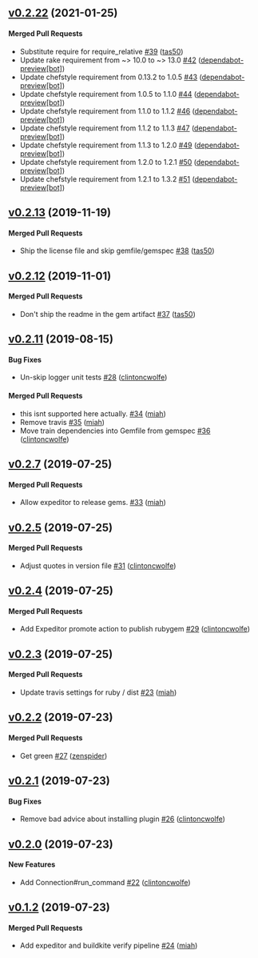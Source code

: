 <!-- latest_release -->
<!-- latest_release -->

<!-- release_rollup -->
<!-- release_rollup -->

<!-- latest_stable_release -->
## [v0.2.22](https://github.com/inspec/train-habitat/tree/v0.2.22) (2021-01-25)

#### Merged Pull Requests
- Substitute require for require_relative [#39](https://github.com/inspec/train-habitat/pull/39) ([tas50](https://github.com/tas50))
- Update rake requirement from ~&gt; 10.0 to ~&gt; 13.0 [#42](https://github.com/inspec/train-habitat/pull/42) ([dependabot-preview[bot]](https://github.com/dependabot-preview[bot]))
- Update chefstyle requirement from 0.13.2 to 1.0.5 [#43](https://github.com/inspec/train-habitat/pull/43) ([dependabot-preview[bot]](https://github.com/dependabot-preview[bot]))
- Update chefstyle requirement from 1.0.5 to 1.1.0 [#44](https://github.com/inspec/train-habitat/pull/44) ([dependabot-preview[bot]](https://github.com/dependabot-preview[bot]))
- Update chefstyle requirement from 1.1.0 to 1.1.2 [#46](https://github.com/inspec/train-habitat/pull/46) ([dependabot-preview[bot]](https://github.com/dependabot-preview[bot]))
- Update chefstyle requirement from 1.1.2 to 1.1.3 [#47](https://github.com/inspec/train-habitat/pull/47) ([dependabot-preview[bot]](https://github.com/dependabot-preview[bot]))
- Update chefstyle requirement from 1.1.3 to 1.2.0 [#49](https://github.com/inspec/train-habitat/pull/49) ([dependabot-preview[bot]](https://github.com/dependabot-preview[bot]))
- Update chefstyle requirement from 1.2.0 to 1.2.1 [#50](https://github.com/inspec/train-habitat/pull/50) ([dependabot-preview[bot]](https://github.com/dependabot-preview[bot]))
- Update chefstyle requirement from 1.2.1 to 1.3.2 [#51](https://github.com/inspec/train-habitat/pull/51) ([dependabot-preview[bot]](https://github.com/dependabot-preview[bot]))
<!-- latest_stable_release -->

## [v0.2.13](https://github.com/inspec/train-habitat/tree/v0.2.13) (2019-11-19)

#### Merged Pull Requests
- Ship the license file and skip gemfile/gemspec [#38](https://github.com/inspec/train-habitat/pull/38) ([tas50](https://github.com/tas50))

## [v0.2.12](https://github.com/inspec/train-habitat/tree/v0.2.12) (2019-11-01)

#### Merged Pull Requests
- Don&#39;t ship the readme in the gem artifact [#37](https://github.com/inspec/train-habitat/pull/37) ([tas50](https://github.com/tas50))

## [v0.2.11](https://github.com/inspec/train-habitat/tree/v0.2.11) (2019-08-15)

#### Bug Fixes
- Un-skip logger unit tests [#28](https://github.com/inspec/train-habitat/pull/28) ([clintoncwolfe](https://github.com/clintoncwolfe))

#### Merged Pull Requests
- this isnt supported here actually. [#34](https://github.com/inspec/train-habitat/pull/34) ([miah](https://github.com/miah))
- Remove travis [#35](https://github.com/inspec/train-habitat/pull/35) ([miah](https://github.com/miah))
- Move train dependencies into Gemfile from gemspec [#36](https://github.com/inspec/train-habitat/pull/36) ([clintoncwolfe](https://github.com/clintoncwolfe))

## [v0.2.7](https://github.com/inspec/train-habitat/tree/v0.2.7) (2019-07-25)

#### Merged Pull Requests
- Allow expeditor to release gems. [#33](https://github.com/inspec/train-habitat/pull/33) ([miah](https://github.com/miah))



## [v0.2.5](https://github.com/inspec/train-habitat/tree/v0.2.5) (2019-07-25)

#### Merged Pull Requests
- Adjust quotes in version file [#31](https://github.com/inspec/train-habitat/pull/31) ([clintoncwolfe](https://github.com/clintoncwolfe))

## [v0.2.4](https://github.com/inspec/train-habitat/tree/v0.2.4) (2019-07-25)

#### Merged Pull Requests
- Add Expeditor promote action to publish rubygem [#29](https://github.com/inspec/train-habitat/pull/29) ([clintoncwolfe](https://github.com/clintoncwolfe))

## [v0.2.3](https://github.com/inspec/train-habitat/tree/v0.2.3) (2019-07-25)

#### Merged Pull Requests
- Update travis settings for ruby / dist [#23](https://github.com/inspec/train-habitat/pull/23) ([miah](https://github.com/miah))

## [v0.2.2](https://github.com/inspec/train-habitat/tree/v0.2.2) (2019-07-23)

#### Merged Pull Requests
- Get green [#27](https://github.com/inspec/train-habitat/pull/27) ([zenspider](https://github.com/zenspider))

## [v0.2.1](https://github.com/inspec/train-habitat/tree/v0.2.1) (2019-07-23)

#### Bug Fixes
- Remove bad advice about installing plugin [#26](https://github.com/inspec/train-habitat/pull/26) ([clintoncwolfe](https://github.com/clintoncwolfe))

## [v0.2.0](https://github.com/inspec/train-habitat/tree/v0.2.0) (2019-07-23)

#### New Features
- Add Connection#run_command [#22](https://github.com/inspec/train-habitat/pull/22) ([clintoncwolfe](https://github.com/clintoncwolfe))

## [v0.1.2](https://github.com/inspec/train-habitat/tree/v0.1.2) (2019-07-23)

#### Merged Pull Requests
- Add expeditor and buildkite verify pipeline [#24](https://github.com/inspec/train-habitat/pull/24) ([miah](https://github.com/miah))